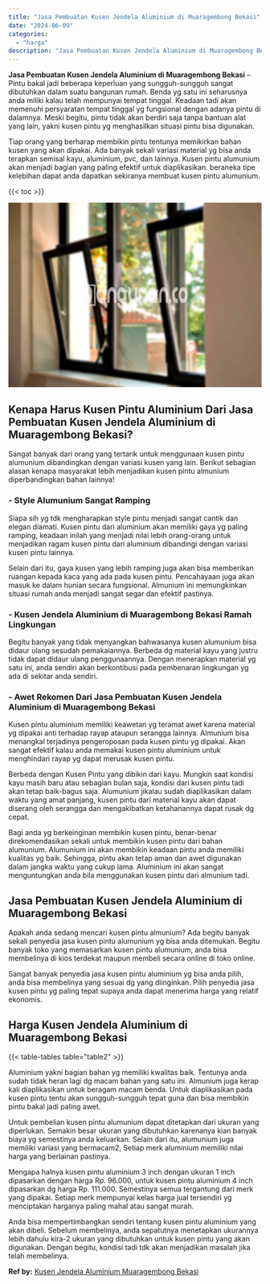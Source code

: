 ```yaml
---
title: "Jasa Pembuatan Kusen Jendela Aluminium di Muaragembong Bekasi"
date: "2024-06-09"
categories: 
  - "harga"
description: "Jasa Pembuatan Kusen Jendela Aluminium di Muaragembong Bekasi. Anda bisa mempertimbangkan sendiri tentang kusen pintu aluminium yang akan dibeli. Sebelum mem..."
---
```


**Jasa Pembuatan Kusen Jendela Aluminium di Muaragembong Bekasi** – Pintu bakal jadi beberapa keperluan yang sungguh-sungguh sangat dibutuhkan dalam suatu bangunan rumah. Benda yg satu ini seharusnya anda miliki kalau telah mempunyai tempat tinggal. Keadaan tadi akan memenuhi persyaratan tempat tinggal yg fungsional dengan adanya pintu di dalamnya. Meski begitu, pintu tidak akan berdiri saja tanpa bantuan alat yang lain, yakni kusen pintu yg menghasilkan situasi pintu bisa digunakan.

Tiap orang yang berharap membikin pintu tentunya memikirkan bahan kusen yang akan dipakai. Ada banyak sekali variasi material yg bisa anda terapkan semisal kayu, aluminium, pvc, dan lainnya. Kusen pintu alumunium akan menjadi bagian yang paling efektif untuk diaplikasikan. beraneka tipe kelebihan dapat anda dapatkan sekiranya membuat kusen pintu alumunium.

{{< toc >}}

![Jasa Pembuatan Kusen Jendela Aluminium di Muaragembong Bekasi](/images/harga-kusen-jendela-alumunium-29.png)

## Kenapa Harus Kusen Pintu Aluminium Dari Jasa Pembuatan Kusen Jendela Aluminium di Muaragembong Bekasi?

Sangat banyak dari orang yang tertarik untuk menggunaan kusen pintu alumunium dibandingkan dengan variasi kusen yang lain. Berikut sebagian alasan kenapa masyarakat lebih menjadikan kusen pintu almunium diperbandingkan bahan lainnya!

### \- Style Alumunium Sangat Ramping

Siapa sih yg tdk mengharapkan style pintu menjadi sangat cantik dan elegan diamati. Kusen pintu dari aluminium akan memiliki gaya yg paling ramping, keadaan inilah yang menjadi nilai lebih orang-orang untuk menjadikan ragam kusen pintu dari aluminium dibandingi dengan variasi kusen pintu lainnya.

Selain dari itu, gaya kusen yang lebih ramping juga akan bisa memberikan ruangan kepada kaca yang ada pada kusen pintu. Pencahayaan juga akan masuk ke dalam hunian secara fungsional. Almunium ini memungkinkan situasi rumah anda menjadi sangat segar dan efektif pastinya.

### \- Kusen Jendela Aluminium di Muaragembong Bekasi Ramah Lingkungan

Begitu banyak yang tidak menyangkan bahwasanya kusen alumunium bisa didaur ulang sesudah pemakaiannya. Berbeda dg material kayu yang justru tidak dapat didaur ulang penggunaannya. Dengan menerapkan material yg satu ini, anda sendiri akan berkontibusi pada pembenaran lingkungan yg ada di sekitar anda sendiri.

### \- Awet Rekomen Dari Jasa Pembuatan Kusen Jendela Aluminium di Muaragembong Bekasi

Kusen pintu aluminium memiliki keawetan yg teramat awet karena material yg dipakai anti terhadap rayap ataupun serangga lainnya. Almunium bisa menangkal terjadinya pengeroposan pada kusen pintu yg dipakai. Akan sangat efektif kalau anda memakai kusen pintu aluminium untuk menghindari rayap yg dapat merusak kusen pintu.

Berbeda dengan Kusen Pintu yang dibikin dari kayu. Mungkin saat kondisi kayu masih baru atau sebagian bulan saja, kondisi dari kusen pintu tadi akan tetap baik-bagus saja. Alumunium jikalau sudah diaplikasikan dalam waktu yang amat panjang, kusen pintu dari material kayu akan dapat diserang oleh serangga dan mengakibatkan ketahanannya dapat rusak dg cepat.

Bagi anda yg berkeinginan membikin kusen pintu, benar-benar direkomendasikan sekali untuk membikin kusen pintu dari bahan alumunium. Alumunium ini akan membikin keadaan pintu anda memiliki kualitas yg baik. Sehingga, pintu akan tetap aman dan awet digunakan dalam jangka waktu yang cukup lama. Aluminium ini akan sangat menguntungkan anda bila menggunakan kusen pintu dari almunium tadi.

## Jasa Pembuatan Kusen Jendela Aluminium di Muaragembong Bekasi

Apakah anda sedang mencari kusen pintu almunium? Ada begitu banyak sekali penyedia jasa kusen pintu alumunium yg bisa anda ditemukan. Begitu banyak toko yang memasarkan kusen pintu alumunium, anda bisa membelinya di kios terdekat maupun membeli secara online di toko online.

Sangat banyak penyedia jasa kusen pintu aluminium yg bisa anda pilih, anda bisa membelinya yang sesuai dg yang diinginkan. Pilih penyedia jasa kusen pintu yg paling tepat supaya anda dapat menerima harga yang relatif ekonomis.

## Harga Kusen Jendela Aluminium di Muaragembong Bekasi

{{< table-tables table="table2" >}}

Aluminium yakni bagian bahan yg memiliki kwalitas baik. Tentunya anda sudah tidak heran lagi dg macam bahan yang satu ini. Almunium juga kerap kali diaplikasikan untuk beragam macam benda. Untuk diaplikasikan pada kusen pintu tentu akan sungguh-sungguh tepat guna dan bisa membikin pintu bakal jadi paling awet.

Untuk pembelian kusen pintu alumunium dapat ditetapkan dari ukuran yang diperlukan. Semakin besar ukuran yang dibutuhkan karenanya kian banyak biaya yg semestinya anda keluarkan. Selain dari itu, alumunium juga memiliki variasi yang bermacam2, Setiap merk aluminium memiliki nilai harga yang berlainan pastinya.

Mengapa halnya kusen pintu aluminium 3 inch dengan ukuran 1 inch dipasarkan dengan harga Rp. 96.000, untuk kusen pintu aluminium 4 inch dipasarkan dg harga Rp. 111.000. Semestinya semua tergantung dari merk yang dipakai. Setiap merk mempunyai kelas harga jual tersendiri yg menciptakan harganya paling mahal atau sangat murah.

Anda bisa mempertimbangkan sendiri tentang kusen pintu aluminium yang akan dibeli. Sebelum membelinya, anda sepatutnya menetapkan ukurannya lebih dahulu kira-2 ukuran yang dibutuhkan untuk kusen pintu yang akan digunakan. Dengan begitu, kondisi tadi tdk akan menjadikan masalah jika telah membelinya.

**Ref by:** [Kusen Jendela Aluminium Muaragembong Bekasi](https://id.wikipedia.org/wiki/Kusen)
